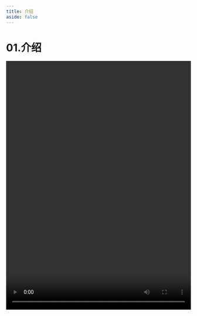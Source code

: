 ```yaml
---
title: 介绍
aside: false
---
```


# 01.介绍

<video autoplay src="http://qn.chinavanes.com/nodejs/module-16/01.介绍.mp4" controls controlsList="nodownload" width="100%" height="680"/>

